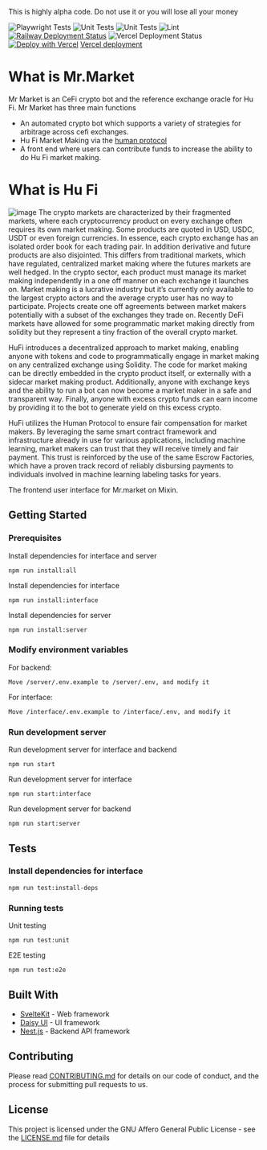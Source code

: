This is highly alpha code. Do not use it or you will lose all your money

![Playwright Tests](https://github.com/Hu-Fi/Mr.Market/actions/workflows/playwright.yml/badge.svg) 
![Unit Tests](https://github.com/Hu-Fi/Mr.Market/actions/workflows/vitest.yml/badge.svg)
![Unit Tests](https://github.com/Hu-Fi/Mr.Market/actions/workflows/servertests.yml/badge.svg)
![Lint](https://github.com/Hu-Fi/Mr.Market/actions/workflows/lint.yml/badge.svg)
[![Railway Deployment Status](https://img.shields.io/badge/deployment-passing-brightgreen)](https://mrmarket-production.up.railway.app/)
![Vercel Deployment Status](https://therealsujitk-vercel-badge.vercel.app/?app=mr-market-one) 
[![Deploy with Vercel](https://vercel.com/button)](https://vercel.com/new/clone?repository-url=https%3A%2F%2Fgithub.com%2FHu-Fi%2FMr.Market)
[Vercel deployment](https://mr-market-one.vercel.app/home) 

# What is Mr.Market

Mr Market is an CeFi crypto bot and the reference exchange oracle for Hu Fi. Mr Market has three main functions

- An automated crypto bot which supports a variety of strategies for arbitrage across cefi exchanges.
- Hu Fi Market Making via the [human protocol](https://github.com/humanprotocol/human-protocol)
- A front end where users can contribute funds to increase the ability to do Hu Fi market making.

# What is Hu Fi

![image](https://github.com/Hu-Fi/Mr.Market/assets/806363/c7eb68bf-1bce-43b6-88d1-1acea610f505)
The crypto markets are characterized by their fragmented markets, where each cryptocurrency product on every exchange often requires its own market making. Some products are quoted in USD, USDC, USDT or even foreign currencies. In essence, each crypto exchange has an isolated order book for each trading pair. In addition derivative and future products are also disjointed.  This differs from traditional markets, which have regulated, centralized market making where the futures markets are well hedged. In the crypto sector, each product must manage its market making independently in a one off manner on each exchange it launches on.  Market making is a lucrative industry but it’s currently only available to the largest crypto actors and the average crypto user has no way to participate. Projects create one off agreements between market makers potentially with a subset of the exchanges they trade on. Recently DeFi markets have allowed for some programmatic market making directly from solidity but they represent a tiny fraction of the overall crypto market.

HuFi introduces a decentralized approach to market making, enabling anyone with tokens and code to programmatically engage in market making on any centralized exchange using Solidity. The code for market making can be directly embedded in the crypto product itself, or externally with a sidecar market making product. Additionally, anyone with exchange keys and the ability to run a bot can now become a market maker in a safe and transparent way. Finally, anyone with excess crypto funds can earn income by providing it to the bot to generate yield on this excess crypto. 

HuFi utilizes the Human Protocol to ensure fair compensation for market makers. By leveraging the same smart contract framework and infrastructure already in use for various applications, including machine learning, market makers can trust that they will receive timely and fair payment. This trust is reinforced by the use of the same Escrow Factories, which have a proven track record of reliably disbursing payments to individuals involved in machine learning labeling tasks for years.

The frontend user interface for Mr.market on Mixin.

## Getting Started

### Prerequisites

Install dependencies for interface and server

```
npm run install:all
```

Install dependencies for interface

```
npm run install:interface
```

Install dependencies for server

```
npm run install:server
```

### Modify environment variables

For backend:
```
Move /server/.env.example to /server/.env, and modify it
```
For interface:
```
Move /interface/.env.example to /interface/.env, and modify it
```

### Run development server

Run development server for interface and backend
```
npm run start
```

Run development server for interface
```
npm run start:interface
```

Run development server for backend 
```
npm run start:server
```
## Tests

### Install dependencies for interface

```
npm run test:install-deps
```

### Running tests

Unit testing
```
npm run test:unit
```

E2E testing

```
npm run test:e2e
```

## Built With

* [SvelteKit](https://kit.svelte.dev/) - Web framework
* [Daisy UI](https://daisyui.com/) - UI framework
* [Nest.js](https://nestjs.com/) - Backend API framework

## Contributing

Please read [CONTRIBUTING.md]() for details on our code of conduct, and the process for submitting pull requests to us.

## License

This project is licensed under the GNU Affero General Public License - see the [LICENSE.md](../LICENSE) file for details